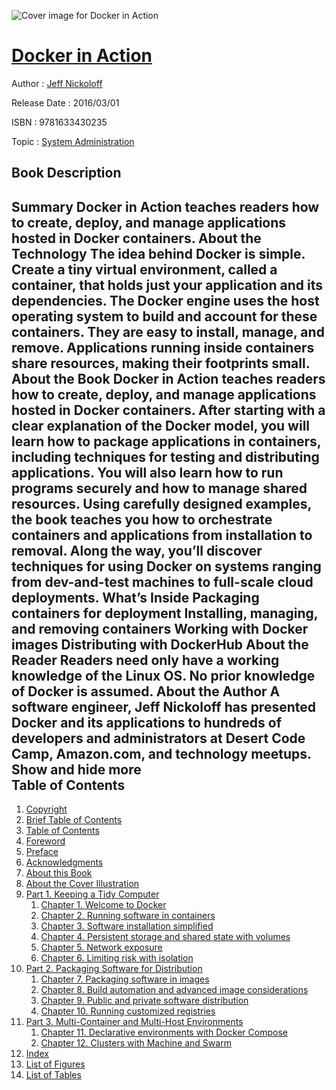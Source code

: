 ![Cover image for Docker in Action](https://imgdetail.ebookreading.net/cover/cover/system_admin/EB9781633430235.jpg)

[Docker in Action](https://ebookreading.net/view/book/Docker+in+Action-EB9781633430235_1.html "Docker in Action")
====================================================================================================================

Author : [Jeff Nickoloff](https://ebookreading.net/search/author/Jeff+Nickoloff)

Release Date : 2016/03/01

ISBN : 9781633430235

Topic : [System Administration](https://ebookreading.net/search/category/system-administration)

Book Description
-----------------

 Summary
Docker in Action teaches readers how to create, deploy, and manage applications hosted in Docker containers.
About the Technology
The idea behind Docker is simple. Create a tiny virtual environment, called a container, that holds just your application and its dependencies. The Docker engine uses the host operating system to build and account for these containers. They are easy to install, manage, and remove. Applications running inside containers share resources, making their footprints small.
About the Book
Docker in Action teaches readers how to create, deploy, and manage applications hosted in Docker containers. After starting with a clear explanation of the Docker model, you will learn how to package applications in containers, including techniques for testing and distributing applications. You will also learn how to run programs securely and how to manage shared resources. Using carefully designed examples, the book teaches you how to orchestrate containers and applications from installation to removal. Along the way, you’ll discover techniques for using Docker on systems ranging from dev-and-test machines to full-scale cloud deployments.
What’s Inside
Packaging containers for deployment
Installing, managing, and removing containers
Working with Docker images
Distributing with DockerHub
About the Reader
Readers need only have a working knowledge of the Linux OS. No prior knowledge of Docker is assumed.
About the Author
A software engineer, Jeff Nickoloff has presented Docker and its applications to hundreds of developers and administrators at Desert Code Camp, Amazon.com, and technology meetups.
        Show and hide more                
Table of Contents
-----------------

1. [Copyright](https://ebookreading.net/view/book/Docker+in+Action-EB9781633430235_3.html)
1. [Brief Table of Contents](https://ebookreading.net/view/book/Docker+in+Action-EB9781633430235_4.html)
1. [Table of Contents](https://ebookreading.net/view/book/Docker+in+Action-EB9781633430235_5.html)
1. [Foreword](https://ebookreading.net/view/book/Docker+in+Action-EB9781633430235_6.html)
1. [Preface](https://ebookreading.net/view/book/Docker+in+Action-EB9781633430235_7.html)
1. [Acknowledgments](https://ebookreading.net/view/book/Docker+in+Action-EB9781633430235_8.html)
1. [About this Book](https://ebookreading.net/view/book/Docker+in+Action-EB9781633430235_9.html)
1. [About the Cover Illustration](https://ebookreading.net/view/book/Docker+in+Action-EB9781633430235_10.html)
1. [Part 1. Keeping a Tidy Computer](https://ebookreading.net/view/book/Docker+in+Action-EB9781633430235_11.html)
    1. [Chapter 1. Welcome to Docker](https://ebookreading.net/view/book/Docker+in+Action-EB9781633430235_12.html)
    1. [Chapter 2. Running software in containers](https://ebookreading.net/view/book/Docker+in+Action-EB9781633430235_13.html)
    1. [Chapter 3. Software installation simplified](https://ebookreading.net/view/book/Docker+in+Action-EB9781633430235_14.html)
    1. [Chapter 4. Persistent storage and shared state with volumes](https://ebookreading.net/view/book/Docker+in+Action-EB9781633430235_15.html)
    1. [Chapter 5. Network exposure](https://ebookreading.net/view/book/Docker+in+Action-EB9781633430235_16.html)
    1. [Chapter 6. Limiting risk with isolation](https://ebookreading.net/view/book/Docker+in+Action-EB9781633430235_17.html)
1. [Part 2. Packaging Software for Distribution](https://ebookreading.net/view/book/Docker+in+Action-EB9781633430235_18.html)
    1. [Chapter 7. Packaging software in images](https://ebookreading.net/view/book/Docker+in+Action-EB9781633430235_19.html)
    1. [Chapter 8. Build automation and advanced image considerations](https://ebookreading.net/view/book/Docker+in+Action-EB9781633430235_20.html)
    1. [Chapter 9. Public and private software distribution](https://ebookreading.net/view/book/Docker+in+Action-EB9781633430235_21.html)
    1. [Chapter 10. Running customized registries](https://ebookreading.net/view/book/Docker+in+Action-EB9781633430235_22.html)
1. [Part 3. Multi-Container and Multi-Host Environments](https://ebookreading.net/view/book/Docker+in+Action-EB9781633430235_23.html)
    1. [Chapter 11. Declarative environments with Docker Compose](https://ebookreading.net/view/book/Docker+in+Action-EB9781633430235_24.html)
    1. [Chapter 12. Clusters with Machine and Swarm](https://ebookreading.net/view/book/Docker+in+Action-EB9781633430235_25.html)
1. [Index](https://ebookreading.net/view/book/Docker+in+Action-EB9781633430235_26.html)
1. [List of Figures](https://ebookreading.net/view/book/Docker+in+Action-EB9781633430235_27.html)
1. [List of Tables](https://ebookreading.net/view/book/Docker+in+Action-EB9781633430235_28.html)
